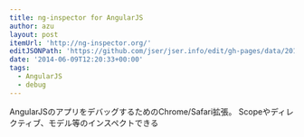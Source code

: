 ```yaml
---
title: ng-inspector for AngularJS
author: azu
layout: post
itemUrl: 'http://ng-inspector.org/'
editJSONPath: 'https://github.com/jser/jser.info/edit/gh-pages/data/2014/06/index.json'
date: '2014-06-09T12:20:33+00:00'
tags:
  - AngularJS
  - debug
---
```

AngularJSのアプリをデバッグするためのChrome/Safari拡張。
Scopeやディレクティブ、モデル等のインスペクトできる
